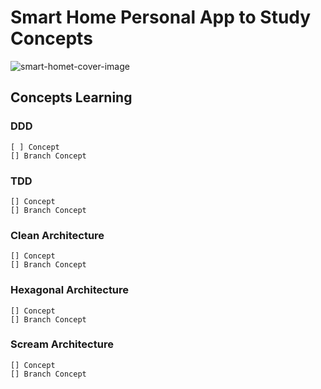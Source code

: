 # Smart Home Personal App to Study Concepts
![smart-homet-cover-image](https://github.com/tech3br/web/assets/49797722/b8cf30e4-5124-470e-b6d9-d5eceb57ffdf)


## Concepts Learning

### DDD
    [ ] Concept
    [] Branch Concept
### TDD
    [] Concept
    [] Branch Concept
### Clean Architecture
    [] Concept
    [] Branch Concept
### Hexagonal Architecture
    [] Concept
    [] Branch Concept
### Scream Architecture
    [] Concept
    [] Branch Concept
